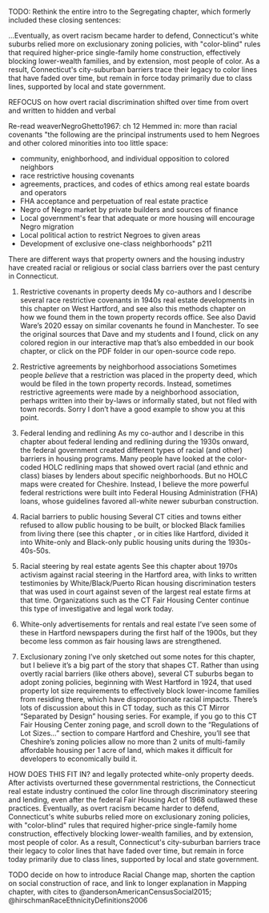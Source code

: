 TODO: Rethink the entire intro to the Segregating chapter, which formerly included these closing sentences:

...Eventually, as overt racism became harder to defend, Connecticut's white suburbs relied more on exclusionary zoning policies, with "color-blind" rules that required higher-price single-family home construction, effectively blocking lower-wealth families, and by extension, most people of color. As a result, Connecticut's city-suburban barriers trace their legacy to color lines that have faded over time, but remain in force today primarily due to class lines, supported by local and state government.

REFOCUS on how overt racial discrimination shifted over time from overt and written to hidden and verbal

Re-read weaverNegroGhetto1967: ch 12 Hemmed in: more than racial covenants
"the following are the principal instruments used to hem Negroes and other colored minorities into too little space:
- community, enighborhood, and individual opposition to colored neighbors
- race restrictive housing covenants
- agreements, practices, and codes of ethics among real estate boards and operators
- FHA acceptance and perpetuation of real estate practice
- Negro of Negro market by private builders and sources of finance
- Local government's fear that adequate or more housing will encourage Negro migration
- Local political action to restrict Negroes to given areas
- Development of exclusive one-class neighborhoods" p211

There are different ways that property owners and the housing industry have created racial or religious or social class barriers over the past century in Connecticut.

1) Restrictive covenants in property deeds
My co-authors and I describe several race restrictive covenants in 1940s real estate developments in this chapter on West Hartford, and see also this methods chapter on how we found them in the town property records office. See also David Ware’s 2020 essay on similar covenants he found in Manchester. To see the original sources that Dave and my students and I found, click on any colored region in our interactive map that’s also embedded in our book chapter, or click on the PDF folder in our open-source code repo.

2) Restrictive agreements by neighborhood associations
Sometimes people *believe* that a restriction was placed in the property deed, which would be filed in the town property records. Instead, sometimes restrictive agreements were made by a neighborhood association, perhaps written into their by-laws or informally stated, but not filed with town records. Sorry I don’t have a good example to show you at this point.

3) Federal lending and redlining
As my co-author and I describe in this chapter about federal lending and redlining during the 1930s onward, the federal government created different types of racial (and other) barriers in housing programs. Many people have looked at the color-coded HOLC redlining maps that showed overt racial (and ethnic and class) biases by lenders about specific neighborhoods. But no HOLC maps were created for Cheshire. Instead, I believe the more powerful federal restrictions were built into Federal Housing Administration (FHA) loans, whose guidelines favored all-white newer suburban construction.

4) Racial barriers to public housing
Several CT cities and towns either refused to allow public housing to be built, or blocked Black families from living there (see this chapter , or in cities like Hartford, divided it into White-only and Black-only public housing units during the 1930s-40s-50s.

5) Racial steering by real estate agents
See this chapter about 1970s activism against racial steering in the Hartford area, with links to written testimonies by White/Black/Puerto Rican housing discrimination testers that was used in court against seven of the largest real estate firms at that time. Organizations such as the CT Fair Housing Center continue this type of investigative and legal work today.

6) White-only advertisements for rentals and real estate
I’ve seen some of these in Hartford newspapers during the first half of the 1900s, but they become less common as fair housing laws are strengthened.

7) Exclusionary zoning
I’ve only sketched out some notes for this chapter, but I believe it’s a big part of the story that shapes CT. Rather than using overtly racial barriers (like others above), several CT suburbs began to adopt zoning policies, beginning with West Hartford in 1924, that used property lot size requirements to effectively block lower-income families from residing there, which have disproportionate racial impacts. There’s lots of discussion about this in CT today, such as this CT Mirror “Separated by Design” housing series. For example, if you go to this CT Fair Housing Center zoning page, and scroll down to the “Regulations of Lot Sizes…” section to compare Hartford and Cheshire, you’ll see that Cheshire’s zoning policies allow no more than 2 units of multi-family affordable housing per 1 acre of land, which makes it difficult for developers to economically build it.


HOW DOES THIS FIT IN?
 and legally protected white-only property deeds. After activists overturned these governmental restrictions, the Connecticut real estate industry continued the color line through discriminatory steering and lending, even after the federal Fair Housing Act of 1968 outlawed these practices. Eventually, as overt racism became harder to defend, Connecticut's white suburbs relied more on exclusionary zoning policies, with "color-blind" rules that required higher-price single-family home construction, effectively blocking lower-wealth families, and by extension, most people of color. As a result, Connecticut's city-suburban barriers trace their legacy to color lines that have faded over time, but remain in force today primarily due to class lines, supported by local and state government.


 TODO decide on how to introduce Racial Change map, shorten the caption on social construction of race, and link to longer explanation in Mapping chapter, with cites to
 @andersonAmericanCensusSocial2015; @hirschmanRaceEthnicityDefinitions2006
